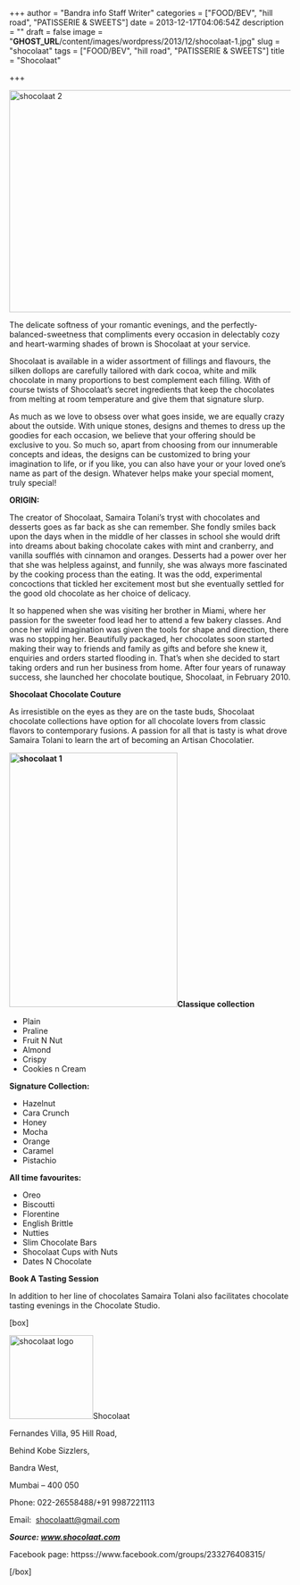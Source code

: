 +++
author = "Bandra info Staff Writer"
categories = ["FOOD/BEV", "hill road", "PATISSERIE &amp; SWEETS"]
date = 2013-12-17T04:06:54Z
description = ""
draft = false
image = "__GHOST_URL__/content/images/wordpress/2013/12/shocolaat-1.jpg"
slug = "shocolaat"
tags = ["FOOD/BEV", "hill road", "PATISSERIE &amp; SWEETS"]
title = "Shocolaat"

+++


<p><a href="https://i2.wp.com/bandra.info/wp-content/uploads/2013/12/shocolaat-2.jpg?ssl=1"><img loading="lazy" class="size-full wp-image-5111 aligncenter" alt="shocolaat 2" src="https://i2.wp.com/bandra.info/wp-content/uploads/2013/12/shocolaat-2.jpg?resize=600%2C398&#038;ssl=1" width="600" height="398" srcset="https://i2.wp.com/bandra.info/wp-content/uploads/2013/12/shocolaat-2.jpg?w=600&amp;ssl=1 600w, https://i2.wp.com/bandra.info/wp-content/uploads/2013/12/shocolaat-2.jpg?resize=300%2C199&amp;ssl=1 300w" sizes="(max-width: 600px) 100vw, 600px" data-recalc-dims="1" /></a></p>
<p>The delicate softness of your romantic evenings, and the perfectly-balanced-sweetness that compliments every occasion in delectably cozy and heart-warming shades of brown is Shocolaat at your service.</p>
<p>Shocolaat is available in a wider assortment of fillings and flavours, the silken dollops are carefully tailored with dark cocoa, white and milk chocolate in many proportions to best complement each filling. With of course twists of Shocolaat’s secret ingredients that keep the chocolates from melting at room temperature and give them that signature slurp.</p>
<p>As much as we love to obsess over what goes inside, we are equally crazy about the outside. With unique stones, designs and themes to dress up the goodies for each occasion, we believe that your offering should be exclusive to you. So much so, apart from choosing from our innumerable concepts and ideas, the designs can be customized to bring your imagination to life, or if you like, you can also have your or your loved one’s name as part of the design. Whatever helps make your special moment, truly special!</p>
<p><b>ORIGIN:</b></p>
<p>The creator of Shocolaat, Samaira Tolani’s tryst with chocolates and desserts goes as far back as she can remember. She fondly smiles back upon the days when in the middle of her classes in school she would drift into dreams about baking chocolate cakes with mint and cranberry, and vanilla soufflés with cinnamon and oranges. Desserts had a power over her that she was helpless against, and funnily, she was always more fascinated by the cooking process than the eating. It was the odd, experimental concoctions that tickled her excitement most but she eventually settled for the good old chocolate as her choice of delicacy.</p>
<p>It so happened when she was visiting her brother in Miami, where her passion for the sweeter food lead her to attend a few bakery classes. And once her wild imagination was given the tools for shape and direction, there was no stopping her. Beautifully packaged, her chocolates soon started making their way to friends and family as gifts and before she knew it, enquiries and orders started flooding in. That&#8217;s when she decided to start taking orders and run her business from home. After four years of runaway success, she launched her chocolate boutique, Shocolaat, in February 2010.</p>
<p><b>Shocolaat Chocolate Couture</b></p>
<p>As irresistible on the eyes as they are on the taste buds, Shocolaat chocolate collections have option for all chocolate lovers from classic flavors to contemporary fusions. A passion for all that is tasty is what drove Samaira Tolani to learn the art of becoming an Artisan Chocolatier.</p>
<p><b><a href="https://i0.wp.com/bandra.info/wp-content/uploads/2013/12/shocolaat-1.jpg?ssl=1"><img loading="lazy" class="wp-image-5112 alignright" alt="shocolaat 1" src="https://i0.wp.com/bandra.info/wp-content/uploads/2013/12/shocolaat-1.jpg?resize=301%2C456&#038;ssl=1" width="301" height="456" srcset="https://i0.wp.com/bandra.info/wp-content/uploads/2013/12/shocolaat-1.jpg?w=301&amp;ssl=1 301w, https://i0.wp.com/bandra.info/wp-content/uploads/2013/12/shocolaat-1.jpg?resize=198%2C300&amp;ssl=1 198w" sizes="(max-width: 301px) 100vw, 301px" data-recalc-dims="1" /></a>Classique collection</b></p>
<ul>
<li>Plain</li>
<li>Praline</li>
<li>Fruit N Nut</li>
<li>Almond</li>
<li>Crispy</li>
<li>Cookies n Cream</li>
</ul>
<p><b>Signature Collection:</b></p>
<ul>
<li>Hazelnut</li>
<li>Cara Crunch</li>
<li>Honey</li>
<li>Mocha</li>
<li>Orange</li>
<li>Caramel</li>
<li>Pistachio</li>
</ul>
<p><b>All time favourites:</b></p>
<ul>
<li>Oreo</li>
<li>Biscoutti</li>
<li>Florentine</li>
<li>English Brittle</li>
<li>Nutties</li>
<li>Slim Chocolate Bars</li>
<li>Shocolaat Cups with Nuts</li>
<li>Dates N Chocolate</li>
</ul>
<p><b>Book A Tasting Session</b></p>
<p>In addition to her line of chocolates Samaira Tolani also facilitates chocolate tasting evenings in the Chocolate Studio.</p>
<p>[box]</p>
<p><a href="https://i0.wp.com/bandra.info/wp-content/uploads/2013/12/shocolaat-logo.jpg?ssl=1"><img loading="lazy" class="size-thumbnail wp-image-5114 alignright" alt="shocolaat logo" src="https://i0.wp.com/bandra.info/wp-content/uploads/2013/12/shocolaat-logo.jpg?resize=150%2C150&#038;ssl=1" width="150" height="150" srcset="https://i0.wp.com/bandra.info/wp-content/uploads/2013/12/shocolaat-logo.jpg?resize=150%2C150&amp;ssl=1 150w, https://i0.wp.com/bandra.info/wp-content/uploads/2013/12/shocolaat-logo.jpg?zoom=2&amp;resize=150%2C150&amp;ssl=1 300w" sizes="(max-width: 150px) 100vw, 150px" data-recalc-dims="1" /></a>Shocolaat</p>
<p>Fernandes Villa, 95 Hill Road,</p>
<p>Behind Kobe Sizzlers,</p>
<p>Bandra West,</p>
<p>Mumbai – 400 050</p>
<p>Phone: 022-26558488/+91 9987221113</p>
<p>Email:  <a href="mailto:shocolaatt@gmail.com">shocolaatt@gmail.com</a></p>
<p><strong><em>Source: <a href="https://www.shocolaat.com">www.shocolaat.com</a></em></strong></p>
<p>Facebook page: httpss://www.facebook.com/groups/233276408315/</p>
<p>[/box]</p>
<p>&nbsp;</p>



